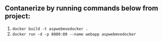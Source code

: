 ## Contanerize by running commands below from project:
1. ```docker build -t aspwebmvedocker . ```
2. ```docker run -d -p 8080:80 --name webapp aspwebmvedocker```
